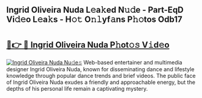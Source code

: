 ## Ingrid Oliveira Nuda L𝚎a𝚔ed N𝚞𝚍e - Part-EqD Vi𝚍𝚎o L𝚎a𝚔s - H𝚘𝚝 O𝚗𝚕yf𝚊ns P𝚑𝚘tos Odb17

# <h2><a href="http://kfbpfb.oniu.top/?m=Ingrid+Oliveira+Nuda">🔗👉 🔴 Ingrid Oliveira Nuda P𝚑ot𝚘𝚜 V𝚒d𝚎o</a></h2>

[![Ingrid Oliveira Nuda Nu𝚍e𝚜](https://i.imgur.com/0qMVB7G.gif)](http://kfbpfb.oniu.top/?m=Ingrid+Oliveira+Nuda)
Web-based entertainer and multimedia designer Ingrid Oliveira Nuda, known for disseminating dance and lifestyle knowledge through popular dance trends and brief videos. The public face of Ingrid Oliveira Nuda exudes a friendly and approachable energy, but the depths of his personal life remain a captivating mystery.  
